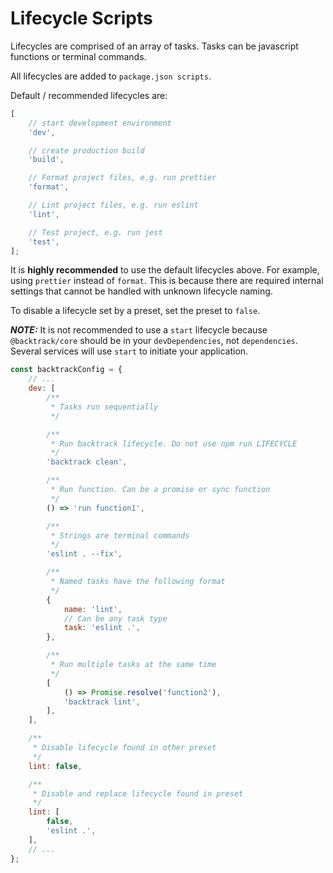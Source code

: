 # Lifecycle Scripts

Lifecycles are comprised of an array of tasks. Tasks can be javascript functions or terminal commands.

All lifecycles are added to `package.json scripts`.

Default / recommended lifecycles are:

```js
[
	// start development environment
	'dev',

	// create production build
	'build',

	// Format project files, e.g. run prettier
	'format',

	// Lint project files, e.g. run eslint
	'lint',

	// Test project, e.g. run jest
	'test',
];
```

It is **highly recommended** to use the default lifecycles above. For example, using `prettier` instead of `format`. This is because there are required internal settings that cannot be handled with unknown lifecycle naming.

To disable a lifecycle set by a preset, set the preset to `false`.

**_NOTE:_** It is not recommended to use a `start` lifecycle because `@backtrack/core` should be in your `devDependencies`, not `dependencies`. Several services will use `start` to initiate your application.

```js
const backtrackConfig = {
	// ...
	dev: [
		/**
		 * Tasks run sequentially
		 */

		/**
		 * Run backtrack lifecycle. Do not use npm run LIFECYCLE
		 */
		'backtrack clean',

		/**
		 * Run function. Can be a promise or sync function
		 */
		() => 'run function1',

		/**
		 * Strings are terminal commands
		 */
		'eslint . --fix',

		/**
		 * Named tasks have the following format
		 */
		{
			name: 'lint',
			// Can be any task type
			task: 'eslint .',
		},

		/**
		 * Run multiple tasks at the same time
		 */
		[
			() => Promise.resolve('function2'),
			'backtrack lint',
		],
	],

	/**
	 * Disable lifecycle found in other preset
	 */
	lint: false,

	/**
	 * Disable and replace lifecycle found in preset
	 */
	lint: [
		false,
		'eslint .',
	],
	// ...
};
```

